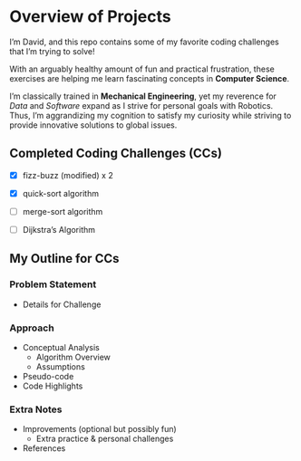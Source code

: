 # Overview of Projects
I’m David, and this repo contains some of my favorite coding challenges that I’m trying to solve!

With an arguably healthy amount of fun and practical frustration, these exercises are helping me learn fascinating concepts in **Computer Science**.

I’m classically trained in **Mechanical Engineering**, yet my reverence for _Data_ and _Software_ expand as I strive for personal goals with Robotics. Thus, I’m aggrandizing my cognition to satisfy my curiosity while striving to provide innovative solutions to global issues.


## Completed Coding Challenges (CCs)
- [x] fizz-buzz (modified) x 2
- [x] quick-sort algorithm
- [ ] merge-sort algorithm
- [ ] Dijkstra’s Algorithm


## My Outline for CCs
### Problem Statement
* Details for Challenge

### Approach
* Conceptual Analysis
  * Algorithm Overview 
  * Assumptions 
* Pseudo-code
* Code Highlights

### Extra Notes
* Improvements (optional but possibly fun)
  * Extra practice & personal challenges
* References
